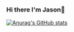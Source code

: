 ### Hi there I'm Jason👋

[![Anurag's GitHub stats](https://github-readme-stats.vercel.app/api?username=N00dles123)](https://github.com/anuraghazra/github-readme-stats)

<!--
**N00dles123/N00dles123** is a ✨ _special_ ✨ repository because its `README.md` (this file) appears on your GitHub profile.

Here are some ideas to get you started:

- 🔭 I’m currently working on ...
- 🌱 I’m currently learning ...
- 👯 I’m looking to collaborate on ...
- 🤔 I’m looking for help with ...
- 💬 Ask me about ...
- 📫 How to reach me: ...
- 😄 Pronouns: ...
- ⚡ Fun fact: ...
-->
